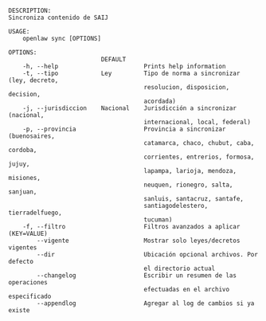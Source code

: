 ﻿```shell
DESCRIPTION:
Sincroniza contenido de SAIJ

USAGE:
    openlaw sync [OPTIONS]

OPTIONS:
                          DEFAULT                                               
    -h, --help                        Prints help information                   
    -t, --tipo            Ley         Tipo de norma a sincronizar (ley, decreto,
                                      resolucion, disposicion, decision,        
                                      acordada)                                 
    -j, --jurisdiccion    Nacional    Jurisdicción a sincronizar (nacional,     
                                      internacional, local, federal)            
    -p, --provincia                   Provincia a sincronizar (buenosaires,     
                                      catamarca, chaco, chubut, caba, cordoba,  
                                      corrientes, entrerios, formosa, jujuy,    
                                      lapampa, larioja, mendoza, misiones,      
                                      neuquen, rionegro, salta, sanjuan,        
                                      sanluis, santacruz, santafe,              
                                      santiagodelestero, tierradelfuego,        
                                      tucuman)                                  
    -f, --filtro                      Filtros avanzados a aplicar (KEY=VALUE)   
        --vigente                     Mostrar solo leyes/decretos vigentes      
        --dir                         Ubicación opcional archivos. Por defecto  
                                      el directorio actual                      
        --changelog                   Escribir un resumen de las operaciones    
                                      efectuadas en el archivo especificado     
        --appendlog                   Agregar al log de cambios si ya existe    
```
